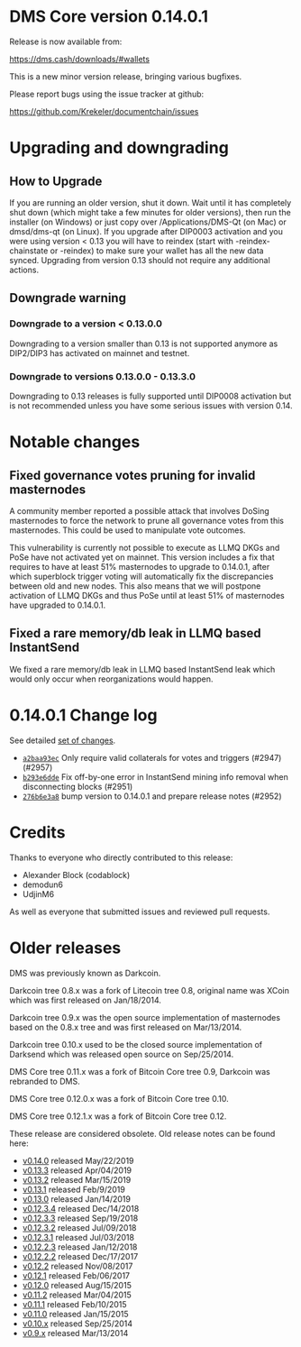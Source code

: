 DMS Core version 0.14.0.1
==========================

Release is now available from:

  <https://dms.cash/downloads/#wallets>

This is a new minor version release, bringing various bugfixes.

Please report bugs using the issue tracker at github:

  <https://github.com/Krekeler/documentchain/issues>


Upgrading and downgrading
=========================

How to Upgrade
--------------

If you are running an older version, shut it down. Wait until it has completely
shut down (which might take a few minutes for older versions), then run the
installer (on Windows) or just copy over /Applications/DMS-Qt (on Mac) or
dmsd/dms-qt (on Linux). If you upgrade after DIP0003 activation and you were
using version < 0.13 you will have to reindex (start with -reindex-chainstate
or -reindex) to make sure your wallet has all the new data synced. Upgrading from
version 0.13 should not require any additional actions.

Downgrade warning
-----------------

### Downgrade to a version < 0.13.0.0

Downgrading to a version smaller than 0.13 is not supported anymore as DIP2/DIP3 has
activated on mainnet and testnet.

### Downgrade to versions 0.13.0.0 - 0.13.3.0

Downgrading to 0.13 releases is fully supported until DIP0008 activation but is not
recommended unless you have some serious issues with version 0.14.

Notable changes
===============

Fixed governance votes pruning for invalid masternodes 
------------------------------------------------------
A community member reported a possible attack that involves DoSing masternodes to force the network
to prune all governance votes from this masternodes. This could be used to manipulate vote outcomes.

This vulnerability is currently not possible to execute as LLMQ DKGs and PoSe have not activated yet on
mainnet. This version includes a fix that requires to have at least 51% masternodes to upgrade to
0.14.0.1, after which superblock trigger voting will automatically fix the discrepancies between
old and new nodes. This also means that we will postpone activation of LLMQ DKGs and thus PoSe until
at least 51% of masternodes have upgraded to 0.14.0.1.

Fixed a rare memory/db leak in LLMQ based InstantSend
-----------------------------------------------------
We fixed a rare memory/db leak in LLMQ based InstantSend leak which would only occur when reorganizations
would happen.

0.14.0.1 Change log
===================

See detailed [set of changes](https://github.com/Krekeler/documentchain/compare/v0.14.0.0...dmspay:v0.14.0.1).

- [`a2baa93ec`](https://github.com/Krekeler/documentchain/commit/a2baa93ec) Only require valid collaterals for votes and triggers (#2947) (#2957)
- [`b293e6dde`](https://github.com/Krekeler/documentchain/commit/b293e6dde) Fix off-by-one error in InstantSend mining info removal when disconnecting blocks (#2951)
- [`276b6e3a8`](https://github.com/Krekeler/documentchain/commit/276b6e3a8) bump version to 0.14.0.1 and prepare release notes (#2952)

Credits
=======

Thanks to everyone who directly contributed to this release:

- Alexander Block (codablock)
- demodun6
- UdjinM6

As well as everyone that submitted issues and reviewed pull requests.

Older releases
==============

DMS was previously known as Darkcoin.

Darkcoin tree 0.8.x was a fork of Litecoin tree 0.8, original name was XCoin
which was first released on Jan/18/2014.

Darkcoin tree 0.9.x was the open source implementation of masternodes based on
the 0.8.x tree and was first released on Mar/13/2014.

Darkcoin tree 0.10.x used to be the closed source implementation of Darksend
which was released open source on Sep/25/2014.

DMS Core tree 0.11.x was a fork of Bitcoin Core tree 0.9,
Darkcoin was rebranded to DMS.

DMS Core tree 0.12.0.x was a fork of Bitcoin Core tree 0.10.

DMS Core tree 0.12.1.x was a fork of Bitcoin Core tree 0.12.

These release are considered obsolete. Old release notes can be found here:

- [v0.14.0](https://github.com/Krekeler/documentchain/blob/master/doc/release-notes/documentchain/release-notes-0.14.0.md) released May/22/2019
- [v0.13.3](https://github.com/Krekeler/documentchain/blob/master/doc/release-notes/documentchain/release-notes-0.13.3.md) released Apr/04/2019
- [v0.13.2](https://github.com/Krekeler/documentchain/blob/master/doc/release-notes/documentchain/release-notes-0.13.2.md) released Mar/15/2019
- [v0.13.1](https://github.com/Krekeler/documentchain/blob/master/doc/release-notes/documentchain/release-notes-0.13.1.md) released Feb/9/2019
- [v0.13.0](https://github.com/Krekeler/documentchain/blob/master/doc/release-notes/documentchain/release-notes-0.13.0.md) released Jan/14/2019
- [v0.12.3.4](https://github.com/Krekeler/documentchain/blob/master/doc/release-notes/documentchain/release-notes-0.12.3.4.md) released Dec/14/2018
- [v0.12.3.3](https://github.com/Krekeler/documentchain/blob/master/doc/release-notes/documentchain/release-notes-0.12.3.3.md) released Sep/19/2018
- [v0.12.3.2](https://github.com/Krekeler/documentchain/blob/master/doc/release-notes/documentchain/release-notes-0.12.3.2.md) released Jul/09/2018
- [v0.12.3.1](https://github.com/Krekeler/documentchain/blob/master/doc/release-notes/documentchain/release-notes-0.12.3.1.md) released Jul/03/2018
- [v0.12.2.3](https://github.com/Krekeler/documentchain/blob/master/doc/release-notes/documentchain/release-notes-0.12.2.3.md) released Jan/12/2018
- [v0.12.2.2](https://github.com/Krekeler/documentchain/blob/master/doc/release-notes/documentchain/release-notes-0.12.2.2.md) released Dec/17/2017
- [v0.12.2](https://github.com/Krekeler/documentchain/blob/master/doc/release-notes/documentchain/release-notes-0.12.2.md) released Nov/08/2017
- [v0.12.1](https://github.com/Krekeler/documentchain/blob/master/doc/release-notes/documentchain/release-notes-0.12.1.md) released Feb/06/2017
- [v0.12.0](https://github.com/Krekeler/documentchain/blob/master/doc/release-notes/documentchain/release-notes-0.12.0.md) released Aug/15/2015
- [v0.11.2](https://github.com/Krekeler/documentchain/blob/master/doc/release-notes/documentchain/release-notes-0.11.2.md) released Mar/04/2015
- [v0.11.1](https://github.com/Krekeler/documentchain/blob/master/doc/release-notes/documentchain/release-notes-0.11.1.md) released Feb/10/2015
- [v0.11.0](https://github.com/Krekeler/documentchain/blob/master/doc/release-notes/documentchain/release-notes-0.11.0.md) released Jan/15/2015
- [v0.10.x](https://github.com/Krekeler/documentchain/blob/master/doc/release-notes/documentchain/release-notes-0.10.0.md) released Sep/25/2014
- [v0.9.x](https://github.com/Krekeler/documentchain/blob/master/doc/release-notes/documentchain/release-notes-0.9.0.md) released Mar/13/2014

